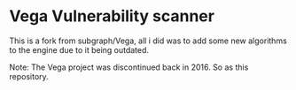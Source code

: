 # Vega Vulnerability scanner

This is a fork from subgraph/Vega, all i did was to add some new algorithms to the engine due to it being outdated.

Note: The Vega project was discontinued back in 2016. So as this repository.
